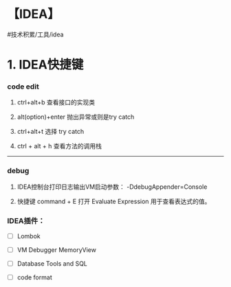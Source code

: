 # 【IDEA】
#技术积累/工具/idea

# 1. IDEA快捷键

### code edit

1. ctrl+alt+b  查看接口的实现类

2. alt(option)+enter 抛出异常或则是try catch

3. ctrl+alt+t 选择 try catch

4. ctrl + alt + h  查看方法的调用栈

-----------------------------------------------------------------------
### debug

1. IDEA控制台打印日志输出VM启动参数：
  -DdebugAppender=Console

2. 快捷键
  command + E 打开 Evaluate Expression 用于查看表达式的值。

###  IDEA插件：

- [ ] Lombok
- [ ] VM Debugger MemoryView
- [ ] Database Tools and SQL
- [ ] code format





